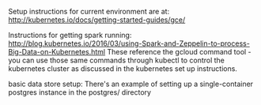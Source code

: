 Setup instructions for current environment are at:
http://kubernetes.io/docs/getting-started-guides/gce/

Instructions for getting spark running:
http://blog.kubernetes.io/2016/03/using-Spark-and-Zeppelin-to-process-Big-Data-on-Kubernetes.html
These reference the gcloud command tool - you can use those same commands through kubectl to control the kubernetes cluster as discussed in the kubernetes set up instructions.

basic data store setup:
There's an example of setting up a single-container postgres instance in the postgres/ directory
